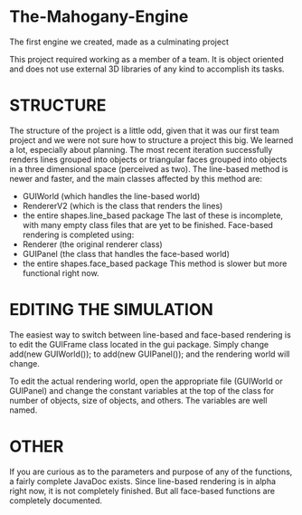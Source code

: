The-Mahogany-Engine
===================

The first engine we created, made as a culminating project

This project required working as a member of a team. It is object oriented and does not use external 3D libraries of any kind to accomplish its tasks. 

STRUCTURE
===================
The structure of the project is a little odd, given that it was our first team project and we were not sure how to structure a project this big. We learned a lot, especially about planning. 
The most recent iteration successfully renders lines grouped into objects or triangular faces grouped into objects in a three dimensional space (perceived as two). The line-based method is newer and faster, and the main classes affected by this method are:
-  GUIWorld (which handles the line-based world)
-  RendererV2 (which is the class that renders the lines)
-  the entire shapes.line_based package
The last of these is incomplete, with many empty class files that are yet to be finished. 
Face-based rendering is completed using:
-  Renderer (the original renderer class)
-  GUIPanel (the class that handles the face-based world)
- the entire shapes.face_based package
This method is slower but more functional right now.

EDITING THE SIMULATION
====================
The easiest way to switch between line-based and face-based rendering is to edit the GUIFrame class located in the gui package. Simply change
add(new GUIWorld()); 
to 
add(new GUIPanel()); 
and the rendering world will change. 

To edit the actual rendering world, open the appropriate file (GUIWorld or GUIPanel) and change the constant variables at the top of the class for number of objects, size of objects, and others. The variables are well named. 

OTHER
=====================
If you are curious as to the parameters and purpose of any of the functions, a fairly complete JavaDoc exists. Since line-based rendering is in alpha right now, it is not completely finished. But all face-based functions are completely documented. 
